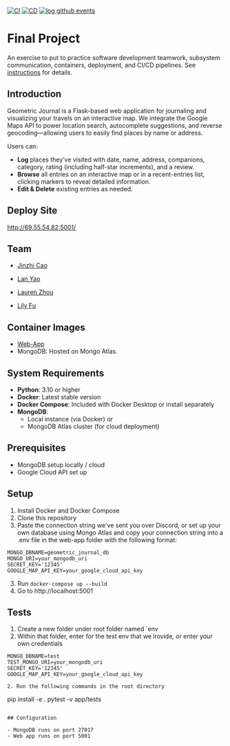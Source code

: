 [![CI](https://github.com/software-students-spring2025/5-final-lastone/actions/workflows/ci.yml/badge.svg)](https://github.com/software-students-spring2025/5-final-lastone/actions/workflows/ci.yml)
[![CD](https://github.com/software-students-spring2025/5-final-lastone/actions/workflows/cd.yml/badge.svg)](https://github.com/software-students-spring2025/5-final-lastone/actions/workflows/cd.yml)
[![log github events](https://github.com/software-students-spring2025/5-final-lastone/actions/workflows/event-logger.yml/badge.svg)](https://github.com/software-students-spring2025/5-final-lastone/actions/workflows/event-logger.yml)

# Final Project

An exercise to put to practice software development teamwork, subsystem communication, containers, deployment, and CI/CD pipelines. See [instructions](./instructions.md) for details.

## Introduction
Geometric Journal is a Flask-based web application for journaling and visualizing your travels on an interactive map. We integrate the Google Maps API to power location search, autocomplete suggestions, and reverse geocoding—allowing users to easily find places by name or address.

Users can:

- **Log** places they’ve visited with date, name, address, companions, category, rating (including half-star increments), and a review.
- **Browse** all entries on an interactive map or in a recent-entries list, clicking markers to reveal detailed information.
- **Edit & Delete** existing entries as needed.

## Deploy Site

http://69.55.54.82:5001/ 

## Team

- [Jinzhi Cao](https://github.com/eth3r3aI)

- [Lan Yao](https://github.com/ziiiimu)

- [Lauren Zhou](https://github.com/laurenlz)

- [Lily Fu](https://github.com/fulily0325)

## Container Images
- [Web-App](https://hub.docker.com/r/eth3r3ai/lastone)
- MongoDB: Hosted on Mongo Atlas.

## System Requirements

- **Python**: 3.10 or higher
- **Docker**: Latest stable version
- **Docker Compose**: Included with Docker Desktop or install separately
- **MongoDB**: 
  - Local instance (via Docker) or 
  - MongoDB Atlas cluster (for cloud deployment)

## Prerequisites

- MongoDB setup locally / cloud
- Google Cloud API set up

## Setup

1. Install Docker and Docker Compose
2. Clone this repository
3. Paste the connection string we've sent you over Discord, or set up your own database using Mongo Atlas and copy your connection string into a .env file in the web-app folder with the following format:
```
MONGO_DBNAME=geometric_journal_db
MONGO_URI=your_mongodb_uri
SECRET_KEY='12345'
GOOGLE_MAP_API_KEY=your_google_cloud_api_key
```
3. Run `docker-compose up --build`
4. Go to http://localhost:5001

## Tests
1. Create a new folder under root folder named `env
2. Within that folder, enter for the test env that we lrovide, or enter your own credentials
```
MONGO_DBNAME=test
TEST_MONGO_URI=your_mongodb_uri
SECRET_KEY='12345'
GOOGLE_MAP_API_KEY=your_google_cloud_api_key
```
```
2. Run the following commands in the root directory
```
pip install -e .
pytest -v app/tests
```

## Configuration

- MongoDB runs on port 27017
- Web app runs on port 5001